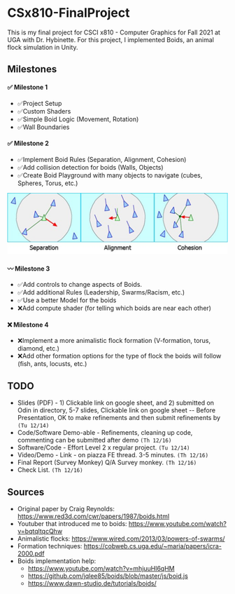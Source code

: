 # CSx810-FinalProject

This is my final project for CSCI x810 - Computer Graphics for Fall 2021 at UGA with Dr. Hybinette. For this project, I implemented Boids, an animal flock simulation in Unity.  

## Milestones
#### ✅ Milestone 1 
* ✅Project Setup
* ✅Custom Shaders
* ✅Simple Boid Logic (Movement, Rotation)
* ✅Wall Boundaries

#### ✅ Milestone 2
* ✅Implement Boid Rules (Separation, Alignment, Cohesion)
* ✅Add collision detection for boids (Walls, Objects)
* ✅Create Boid Playground with many objects to navigate (cubes, Spheres, Torus, etc.)

![./ReadmeResources/img_4.png](./ReadmeResources/img_4.png)
#### 〰 Milestone 3
* ✅Add controls to change aspects of Boids.
* ✅Add additional Rules (Leadership, Swarms/Racism, etc.) 
* ✅Use a better Model for the boids 
* ❌Add compute shader (for telling which boids are near each other)

#### ❌ Milestone 4
* ❌Implement a more animalistic flock formation (V-formation, torus, diamond, etc.)
* ❌Add other formation options for the type of flock the boids will follow (fish, ants, locusts, etc.)


## TODO
* Slides (PDF) - 1) Clickable link on google sheet, and 2) submitted on Odin in directory, 5-7 slides, Clickable link on google sheet -- Before Presentation, OK to make refinements and then submit refinements by `(Tu 12/14)`
* Code/Software Demo-able - Refinements, cleaning up code, commenting can be submitted after demo `(Th 12/16)`
* Software/Code - Effort Level 2 x regular project. `(Tu 12/14)`
* Video/Demo - Link - on piazza FE thread. 3-5 minutes. `(Th 12/16)`
* Final Report (Survey Monkey)		Q/A Survey monkey. `(Th 12/16)`
* Check List. `(Th 12/16)`


## Sources
* Original paper by Craig Reynolds: https://www.red3d.com/cwr/papers/1987/boids.html
* Youtuber that introduced me to boids: https://www.youtube.com/watch?v=bqtqltqcQhw
* Animalistic flocks: https://www.wired.com/2013/03/powers-of-swarms/
* Formation techniques: https://cobweb.cs.uga.edu/~maria/papers/icra-2000.pdf
* Boids implementation help: 
    * https://www.youtube.com/watch?v=mhjuuHl6qHM
    * https://github.com/jqlee85/boids/blob/master/js/boid.js
    * https://www.dawn-studio.de/tutorials/boids/